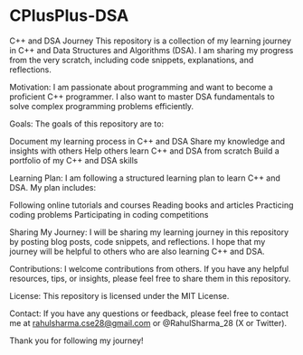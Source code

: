 # CPlusPlus-DSA

C++ and DSA Journey
This repository is a collection of my learning journey in C++ and Data Structures and Algorithms (DSA). I am sharing my progress from the very scratch, including code snippets, explanations, and reflections.

Motivation:
I am passionate about programming and want to become a proficient C++ programmer. I also want to master DSA fundamentals to solve complex programming problems efficiently.

Goals:
The goals of this repository are to:

Document my learning process in C++ and DSA
Share my knowledge and insights with others
Help others learn C++ and DSA from scratch
Build a portfolio of my C++ and DSA skills

Learning Plan:
I am following a structured learning plan to learn C++ and DSA. My plan includes:

Following online tutorials and courses
Reading books and articles
Practicing coding problems
Participating in coding competitions

Sharing My Journey:
I will be sharing my learning journey in this repository by posting blog posts, code snippets, and reflections. I hope that my journey will be helpful to others who are also learning C++ and DSA.

Contributions:
I welcome contributions from others. If you have any helpful resources, tips, or insights, please feel free to share them in this repository.

License:
This repository is licensed under the MIT License.

Contact:
If you have any questions or feedback, please feel free to contact me at rahulsharma.cse28@gmail.com or @RahulSharma_28 (X or Twitter).

Thank you for following my journey!
